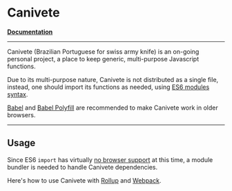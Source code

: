 # Canivete

**[Documentation](https://leofavre.github.io/canivete/)**

---

Canivete (Brazilian Portuguese for swiss army knife) is an on-going personal project, a place to keep generic, multi-purpose Javascript functions.

Due to its multi-purpose nature, Canivete is not distributed as a single file, instead, one should import its functions as needed, using [ES6 modules syntax](https://developer.mozilla.org/en-US/docs/Web/JavaScript/Reference/Statements/import).

[Babel](https://babeljs.io/) and [Babel Polyfill](https://babeljs.io/docs/usage/polyfill/) are recommended to make Canivete work in older browsers.

---

## Usage

Since ES6 `import` has virtually [no browser support](https://caniuse.com/#feat=es6-module) at this time, a module bundler is needed to handle Canivete dependencies.

Here's how to use Canivete with [Rollup](https://github.com/leofavre/canivete-with-rollup) and [Webpack](https://github.com/leofavre/canivete-with-webpack).
